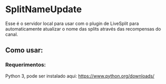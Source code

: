 # SplitNameUpdate
Esse é o servidor local para usar com o plugin de LiveSplit para automaticamente atualizar o nome das splits através das recompensas do canal.

## Como usar:
### Requerimentos:
Python 3, pode ser instalado aqui: https://www.python.org/downloads/
